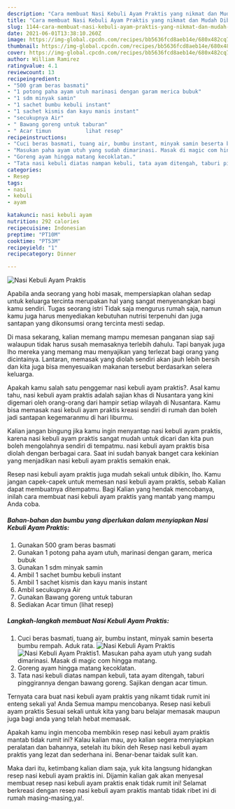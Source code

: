 ```yaml
---
description: "Cara membuat Nasi Kebuli Ayam Praktis yang nikmat dan Mudah Dibuat"
title: "Cara membuat Nasi Kebuli Ayam Praktis yang nikmat dan Mudah Dibuat"
slug: 1144-cara-membuat-nasi-kebuli-ayam-praktis-yang-nikmat-dan-mudah-dibuat
date: 2021-06-01T13:38:10.260Z
image: https://img-global.cpcdn.com/recipes/bb5636fcd8aeb14e/680x482cq70/nasi-kebuli-ayam-praktis-foto-resep-utama.jpg
thumbnail: https://img-global.cpcdn.com/recipes/bb5636fcd8aeb14e/680x482cq70/nasi-kebuli-ayam-praktis-foto-resep-utama.jpg
cover: https://img-global.cpcdn.com/recipes/bb5636fcd8aeb14e/680x482cq70/nasi-kebuli-ayam-praktis-foto-resep-utama.jpg
author: William Ramirez
ratingvalue: 4.1
reviewcount: 13
recipeingredient:
- "500 gram beras basmati"
- "1 potong paha ayam utuh marinasi dengan garam merica bubuk"
- "1 sdm minyak samin"
- "1 sachet bumbu kebuli instant"
- "1 sachet kismis dan kayu manis instant"
- "secukupnya Air"
- " Bawang goreng untuk taburan"
- " Acar timun           lihat resep"
recipeinstructions:
- "Cuci beras basmati, tuang air, bumbu instant, minyak samin beserta bumbu rempah. Aduk rata."
- "Masukan paha ayam utuh yang sudah dimarinasi. Masak di magic com hingga matang."
- "Goreng ayam hingga matang kecoklatan."
- "Tata nasi kebuli diatas nampan kebuli, tata ayam ditengah, taburi pinggirannya dengan bawang goreng. Sajikan dengan acar timun."
categories:
- Resep
tags:
- nasi
- kebuli
- ayam

katakunci: nasi kebuli ayam 
nutrition: 292 calories
recipecuisine: Indonesian
preptime: "PT10M"
cooktime: "PT53M"
recipeyield: "1"
recipecategory: Dinner

---
```



![Nasi Kebuli Ayam Praktis](https://img-global.cpcdn.com/recipes/bb5636fcd8aeb14e/680x482cq70/nasi-kebuli-ayam-praktis-foto-resep-utama.jpg)

Apabila anda seorang yang hobi masak, mempersiapkan olahan sedap untuk keluarga tercinta merupakan hal yang sangat menyenangkan bagi kamu sendiri. Tugas seorang istri Tidak saja mengurus rumah saja, namun kamu juga harus menyediakan kebutuhan nutrisi terpenuhi dan juga santapan yang dikonsumsi orang tercinta mesti sedap.

Di masa  sekarang, kalian memang mampu memesan panganan siap saji walaupun tidak harus susah memasaknya terlebih dahulu. Tapi banyak juga lho mereka yang memang mau menyajikan yang terlezat bagi orang yang dicintainya. Lantaran, memasak yang diolah sendiri akan jauh lebih bersih dan kita juga bisa menyesuaikan makanan tersebut berdasarkan selera keluarga. 



Apakah kamu salah satu penggemar nasi kebuli ayam praktis?. Asal kamu tahu, nasi kebuli ayam praktis adalah sajian khas di Nusantara yang kini digemari oleh orang-orang dari hampir setiap wilayah di Nusantara. Kamu bisa memasak nasi kebuli ayam praktis kreasi sendiri di rumah dan boleh jadi santapan kegemaranmu di hari liburmu.

Kalian jangan bingung jika kamu ingin menyantap nasi kebuli ayam praktis, karena nasi kebuli ayam praktis sangat mudah untuk dicari dan kita pun boleh mengolahnya sendiri di tempatmu. nasi kebuli ayam praktis bisa diolah dengan berbagai cara. Saat ini sudah banyak banget cara kekinian yang menjadikan nasi kebuli ayam praktis semakin enak.

Resep nasi kebuli ayam praktis juga mudah sekali untuk dibikin, lho. Kamu jangan capek-capek untuk memesan nasi kebuli ayam praktis, sebab Kalian dapat membuatnya ditempatmu. Bagi Kalian yang hendak mencobanya, inilah cara membuat nasi kebuli ayam praktis yang mantab yang mampu Anda coba.

<!--inarticleads1-->

##### Bahan-bahan dan bumbu yang diperlukan dalam menyiapkan Nasi Kebuli Ayam Praktis:

1. Gunakan 500 gram beras basmati
1. Gunakan 1 potong paha ayam utuh, marinasi dengan garam, merica bubuk
1. Gunakan 1 sdm minyak samin
1. Ambil 1 sachet bumbu kebuli instant
1. Ambil 1 sachet kismis dan kayu manis instant
1. Ambil secukupnya Air
1. Gunakan  Bawang goreng untuk taburan
1. Sediakan  Acar timun           (lihat resep)




<!--inarticleads2-->

##### Langkah-langkah membuat Nasi Kebuli Ayam Praktis:

1. Cuci beras basmati, tuang air, bumbu instant, minyak samin beserta bumbu rempah. Aduk rata.
<img src="https://img-global.cpcdn.com/steps/a8bb6cbe1aa713cd/160x128cq70/nasi-kebuli-ayam-praktis-langkah-memasak-1-foto.jpg" alt="Nasi Kebuli Ayam Praktis"><img src="https://img-global.cpcdn.com/steps/e24f8c72661f5bcf/160x128cq70/nasi-kebuli-ayam-praktis-langkah-memasak-1-foto.jpg" alt="Nasi Kebuli Ayam Praktis">1. Masukan paha ayam utuh yang sudah dimarinasi. Masak di magic com hingga matang.
1. Goreng ayam hingga matang kecoklatan.
1. Tata nasi kebuli diatas nampan kebuli, tata ayam ditengah, taburi pinggirannya dengan bawang goreng. Sajikan dengan acar timun.




Ternyata cara buat nasi kebuli ayam praktis yang nikamt tidak rumit ini enteng sekali ya! Anda Semua mampu mencobanya. Resep nasi kebuli ayam praktis Sesuai sekali untuk kita yang baru belajar memasak maupun juga bagi anda yang telah hebat memasak.

Apakah kamu ingin mencoba membikin resep nasi kebuli ayam praktis mantab tidak rumit ini? Kalau kalian mau, ayo kalian segera menyiapkan peralatan dan bahannya, setelah itu bikin deh Resep nasi kebuli ayam praktis yang lezat dan sederhana ini. Benar-benar taidak sulit kan. 

Maka dari itu, ketimbang kalian diam saja, yuk kita langsung hidangkan resep nasi kebuli ayam praktis ini. Dijamin kalian gak akan menyesal membuat resep nasi kebuli ayam praktis enak tidak rumit ini! Selamat berkreasi dengan resep nasi kebuli ayam praktis mantab tidak ribet ini di rumah masing-masing,ya!.

